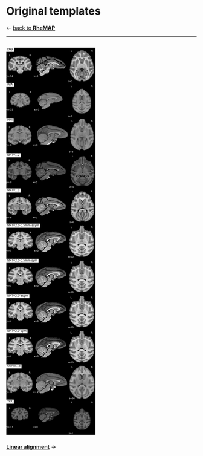 # Original templates    

&larr; [back to **RheMAP**](README.md)     

----
![Templates](images/templates/Montage_Template.png)        
---

[**Linear alignment**](linear_alignment.md) &rarr;
